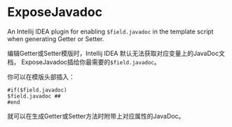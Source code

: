 ExposeJavadoc
=====================

An Intellij IDEA plugin for enabling `$field.javadoc` 
in the template script when generating Getter or Setter.

编辑Getter或Setter模版时，Intellij IDEA 默认无法获取对应变量上的JavaDoc文档，
ExposeJavadoc插给你最需要的`$field.javadoc`。

你可以在模版头部插入：
```
#if($field.javadoc)
$field.javadoc ##
#end

```
就可以在生成Getter或Setter方法时附带上对应属性的JavaDoc。